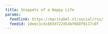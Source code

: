 ```yaml
---
title: Snippets of a Happy Life
params:
  feedlink: https://marisabel.nl/social/rss/
  feedid: 10eec1cdc883d722d54bf668f0117c0f
---
```

